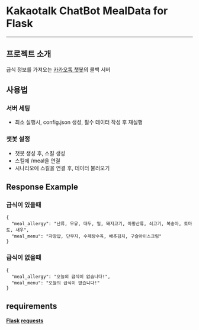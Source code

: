 # Kakaotalk ChatBot MealData for Flask

----
## 프로젝트 소개
급식 정보를 가져오는 [카카오톡 챗봇](https://business.kakao.com/info/chatbot/)의 콜백 서버
## 사용법
### 서버 세팅
- 최소 실행시, config.json 생성, 필수 데이터 작성 후 재실행
### 챗봇 설정
- 챗봇 생성 후, 스킬 생성
- 스킬에 /meal을 연결
- 시나리오에 스킬을 연결 후, 데이터 불러오기

## Response Example
### 급식이 있을때
```
{
  "meal_allergy": "난류, 우유, 대두, 밀, 돼지고기, 아황산류, 쇠고기, 복숭아, 토마토, 새우",
  "meal_menu": "자장밥, 단무지, 수제탕수육, 배추김치, 구슬아이스크림"
}
```
### 급식이 없을때
```
{
  "meal_allergy": "오늘의 급식이 없습니다!",
  "meal_menu": "오늘의 급식이 없습니다!"
}
```
## requirements
**[Flask](https://pypi.org/project/Flask/)**
**[requests](https://pypi.org/project/requests/)**
